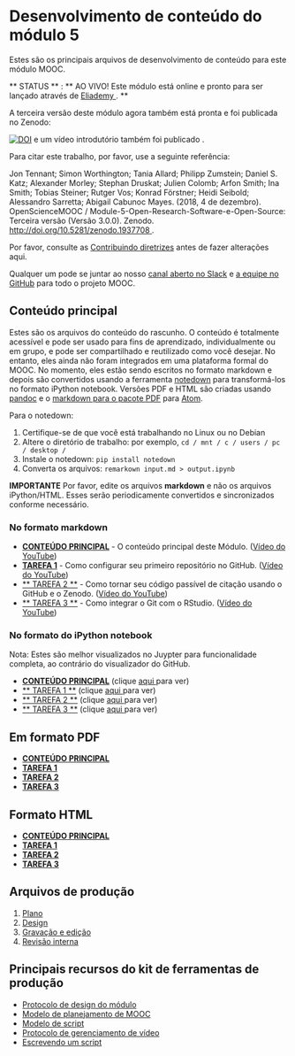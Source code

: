 # Desenvolvimento de conteúdo do módulo 5

Estes são os principais arquivos de desenvolvimento de conteúdo para este módulo MOOC.

** STATUS ** : ** AO VIVO! Este módulo está online e pronto para ser lançado através de [ Eliademy ](https://eliademy.com/catalog/oer/module-5-open-research-software-and-open-source.html) . **

A terceira versão deste módulo agora também está pronta e foi publicada no Zenodo:

[![DOI](https://zenodo.org/badge/DOI/10.5281/zenodo.1434288.svg)](https://doi.org/10.5281/zenodo.1434288) e um vídeo introdutório também foi publicado [ ](https://www.youtube.com/watch?v=1fwGliIyAZs) .

Para citar este trabalho, por favor, use a seguinte referência:

Jon Tennant; Simon Worthington; Tania Allard; Philipp Zumstein; Daniel S. Katz; Alexander Morley; Stephan Druskat; Julien Colomb; Arfon Smith; Ina Smith; Tobias Steiner; Rutger Vos; Konrad Förstner; Heidi Seibold; Alessandro Sarretta; Abigail Cabunoc Mayes. (2018, 4 de dezembro). OpenScienceMOOC / Module-5-Open-Research-Software-e-Open-Source: Terceira versão (Versão 3.0.0). Zenodo. [ http://doi.org/10.5281/zenodo.1937708 ](http://doi.org/10.5281/zenodo.1937708) .

Por favor, consulte as [Contribuindo diretrizes](https://github.com/OpenScienceMOOC/Module-5-Open-Research-Software-and-Open-Source/blob/master/CONTRIBUTING.md) antes de fazer alterações aqui.

Qualquer um pode se juntar ao nosso [canal aberto no Slack](https://osmooc.herokuapp.com/) e [a equipe no GitHub](https://open-science-mooc-invite.herokuapp.com/) para todo o projeto MOOC.

## Conteúdo principal

Estes são os arquivos do conteúdo do rascunho. O conteúdo é totalmente acessível e pode ser usado para fins de aprendizado, individualmente ou em grupo, e pode ser compartilhado e reutilizado como você desejar. No entanto, eles ainda não foram integrados em uma plataforma formal do MOOC. No momento, eles estão sendo escritos no formato markdown e depois são convertidos usando a ferramenta [notedown](https://github.com/aaren/notedown) para transformá-los no formato iPython notebook. Versões PDF e HTML são criadas usando [pandoc](https://pandoc.org/demos.html) e o [markdown para o pacote PDF](https://atom.io/packages/markdown-pdf) para [Atom](https://atom.io/).

Para o notedown:

1. Certifique-se de que você está trabalhando no Linux ou no Debian
2. Altere o diretório de trabalho: por exemplo, ` cd / mnt / c / users / pc / desktop / `
3. Instale o notedown: `pip install notedown`
4. Converta os arquivos: ` remarkown input.md > output.ipynb `

**IMPORTANTE** Por favor, edite os arquivos **markdown** e não os arquivos iPython/HTML. Esses serão periodicamente convertidos e sincronizados conforme necessário.

### No formato markdown

- [**CONTEÚDO PRINCIPAL**](MAIN.md) - O conteúdo principal deste Módulo. ([Vídeo do YouTube](https://www.youtube.com/watch?v=BHrOEmKk5zM))
- [**TAREFA 1**](Task_1.md) - Como configurar seu primeiro repositório no GitHub. ([Vídeo do YouTube](https://www.youtube.com/watch?v=AnftV9HBPSc&t=4s))
- [** TAREFA 2 **](Task_2.md) - Como tornar seu código passível de citação usando o GitHub e o Zenodo. ([Vídeo do YouTube](https://www.youtube.com/watch?v=pjsbBQYOOaE&t=4s))
- [** TAREFA 3 **](Task_3.md) - Como integrar o Git com o RStudio. ([Vídeo do YouTube](https://www.youtube.com/watch?v=Q-6jfjSAspA))

### No formato do iPython notebook

Nota: Estes são melhor visualizados no Juypter para funcionalidade completa, ao contrário do visualizador do GitHub.

- [**CONTEÚDO PRINCIPAL**](MAIN.ipynb) (clique [ aqui ](https://nbviewer.jupyter.org/github/OpenScienceMOOC/Module-5-Open-Research-Software-and-Open-Source/blob/master/content_development/MAIN.ipynb) para ver)
- [** TAREFA 1 **](Task_1.ipynb) (clique [ aqui ](https://nbviewer.jupyter.org/github/OpenScienceMOOC/Module-5-Open-Research-Software-and-Open-Source/blob/master/content_development/Task_1.ipynb) para ver)
- [** TAREFA 2 **](Task_2.ipynb) (clique [ aqui ](https://nbviewer.jupyter.org/github/OpenScienceMOOC/Module-5-Open-Research-Software-and-Open-Source/blob/master/content_development/Task_2.ipynb) para ver)
- [** TAREFA 3 **](Task_3.ipynb) (clique [ aqui ](https://nbviewer.jupyter.org/github/OpenScienceMOOC/Module-5-Open-Research-Software-and-Open-Source/blob/master/content_development/Task_3.ipynb) para ver)

## Em formato PDF

- [**CONTEÚDO PRINCIPAL**](MAIN.pdf)
- [**TAREFA 1**](Task_1.pdf)
- [**TAREFA 2**](Task_2.pdf)
- [**TAREFA 3**](Task_3.pdf)

## Formato HTML

- [**CONTEÚDO PRINCIPAL**](MAIN.html)
- [**TAREFA 1**](Task_1.html)
- [**TAREFA 2**](Task_2.html)
- [**TAREFA 3**](Task_3.html)

## Arquivos de produção

1. [Plano](01-plan.md) 
2. [Design](02-design.md)
3. [Gravação e edição](03-recording.md)
4. [Revisão interna](04-quizzes.md)

## Principais recursos do kit de ferramentas de produção [ ](https://github.com/OpenScienceMOOC/Module-5-Open-Research-Software-and-Open-Source/tree/master/production_toolkit)

- [Protocolo de design do módulo](https://github.com/OpenScienceMOOC/Module-5-Open-Research-Software-and-Open-Source/blob/master/production_toolkit/MODULE_DESIGN_PROTOCOL.md)
- [Modelo de planejamento de MOOC](https://github.com/OpenScienceMOOC/Module-5-Open-Research-Software-and-Open-Source/blob/master/production_toolkit/MOOC_planning_template.md)
- [Modelo de script](https://github.com/OpenScienceMOOC/Module-5-Open-Research-Software-and-Open-Source/blob/master/production_toolkit/Script_template.md)
- [Protocolo de gerenciamento de vídeo](https://github.com/OpenScienceMOOC/Module-5-Open-Research-Software-and-Open-Source/blob/master/production_toolkit/Video_management_protocol.md)
- [Escrevendo um script](https://github.com/OpenScienceMOOC/Module-5-Open-Research-Software-and-Open-Source/blob/master/production_toolkit/Writing_a_script.md)